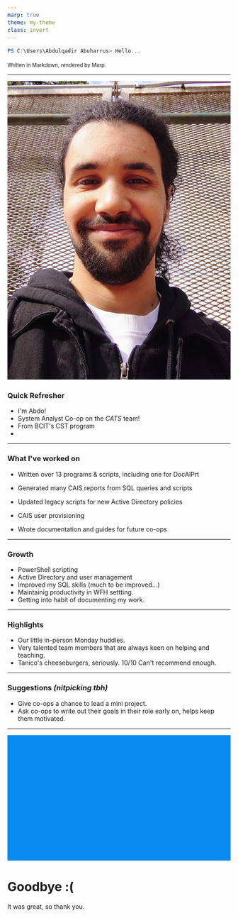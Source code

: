 ```yaml
---
marp: true
theme: my-theme
class: invert   
--- 
```

```PowerShell
PS C:\Users\Abdulqadir Abuharrus> Hello...
```
<small>Written in Markdown, rendered by Marp.</small>

---
![bg left height:4in](headshot1.jpg)
### Quick Refresher
* I'm Abdo!
* System Analyst Co-op on the *CATS* team!
* From BCIT's CST program
* 
---
### What I've worked on
<div>
<ul>
<li>
    <p>Written over 13 programs & scripts, including one for DocAlPrt</p>
</li>
<li>
    <p>Generated many CAIS reports from SQL queries and scripts</p>
</li>
<li>
    <p>Updated legacy scripts for new Active Directory policies</p>
</li>
<li>
    <p>CAIS user provisioning</p>
</li>
<li>
    <p>Wrote documentation and guides for future co-ops</p>
</li>
<!-- <li>
    <small></small>
</li> -->
</ul>
</div>

---
### Growth
<div>
<ul>
<li>PowerShell scripting</li>
<li>Active Directory and user management</li>
<li>Improved my SQL skills (much to be improved...)</li>
<li>Maintainig productivity in WFH settting.</li>
<li>Getting into habit of documenting my work.</li>
</ul>
</div>

---
### Highlights
<ul>
<li>Our little in-person Monday huddles.</li>
<li>Very talented team members that are always keen on helping and teaching.</li>
<li>Tanico's cheeseburgers, seriously. 10/10 Can't recommend enough.</li>
</ul>

---
### Suggestions _(nitpicking tbh)_
<div>
<ul>
<li>Give co-ops a chance to lead a mini project.</li>
<li>Ask co-ops to write out their goals in their role early on, helps keep them motivated.</li>
</ul>
</div>

---
![bg](bsod-bg.jpg)
<div>
    <h1>Goodbye :(</h1>
    <p>It was great, so thank you.</p>
</div>
